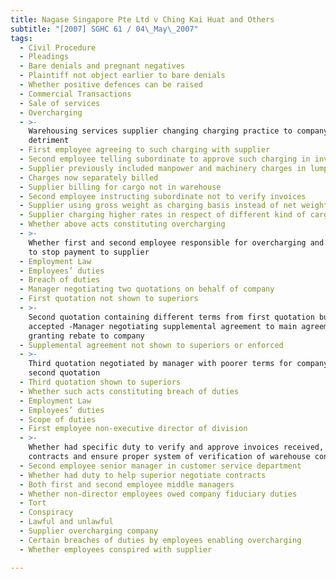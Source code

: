 ```yaml
---
title: Nagase Singapore Pte Ltd v Ching Kai Huat and Others
subtitle: "[2007] SGHC 61 / 04\_May\_2007"
tags:
  - Civil Procedure
  - Pleadings
  - Bare denials and pregnant negatives
  - Plaintiff not object earlier to bare denials
  - Whether positive defences can be raised
  - Commercial Transactions
  - Sale of services
  - Overcharging
  - >-
    Warehousing services supplier changing charging practice to company\'s
    detriment
  - First employee agreeing to such charging with supplier
  - Second employee telling subordinate to approve such charging in invoices
  - Supplier previously included manpower and machinery charges in lump sum fee
  - Charges now separately billed
  - Supplier billing for cargo not in warehouse
  - Second employee instructing subordinate not to verify invoices
  - Supplier using gross weight as charging basis instead of net weight
  - Supplier charging higher rates in respect of different kind of cargo
  - Whether above acts constituting overcharging
  - >-
    Whether first and second employee responsible for overcharging and failure
    to stop payment to supplier
  - Employment Law
  - Employees’ duties
  - Breach of duties
  - Manager negotiating two quotations on behalf of company
  - First quotation not shown to superiors
  - >-
    Second quotation containing different terms from first quotation but still
    accepted -Manager negotiating supplemental agreement to main agreement
    granting rebate to company
  - Supplemental agreement not shown to superiors or enforced
  - >-
    Third quotation negotiated by manager with poorer terms for company than
    second quotation
  - Third quotation shown to superiors
  - Whether such acts constituting breach of duties
  - Employment Law
  - Employees’ duties
  - Scope of duties
  - First employee non-executive director of division
  - >-
    Whether had specific duty to verify and approve invoices received, negotiate
    contracts and ensure proper system of verification of warehouse contents
  - Second employee senior manager in customer service department
  - Whether had duty to help superior negotiate contracts
  - Both first and second employee middle managers
  - Whether non-director employees owed company fiduciary duties
  - Tort
  - Conspiracy
  - Lawful and unlawful
  - Supplier overcharging company
  - Certain breaches of duties by employees enabling overcharging
  - Whether employees conspired with supplier

---
```


